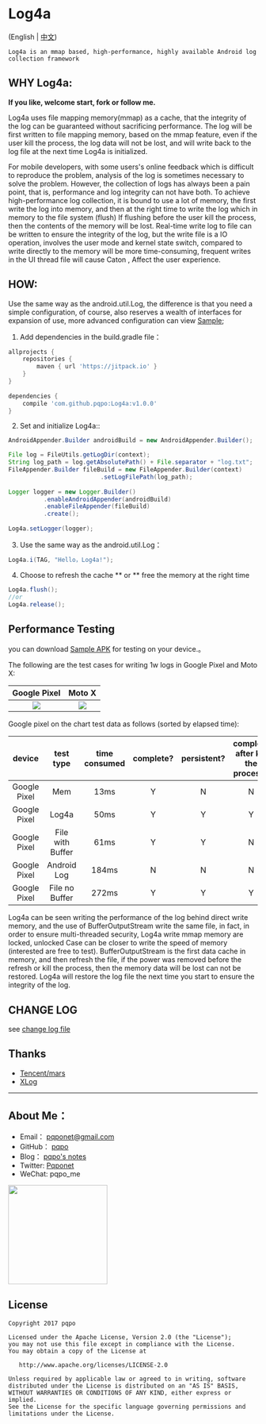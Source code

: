 # Log4a

(English | [中文](README_CN.md))

    Log4a is an mmap based, high-performance, highly available Android log collection framework

## WHY Log4a:

**If you like, welcome start, fork or follow me.**

Log4a uses file mapping memory(mmap) as a cache, that the integrity of the log can be guaranteed without sacrificing performance.
The log will be first written to file mapping memory, based on the mmap feature, even if the user kill the process, 
the log data will not be lost, and will write back to the log file at the next time Log4a is initialized.

For mobile developers, with some users's online feedback which is difficult to reproduce the problem, analysis of the log is sometimes necessary to solve the problem.
However, the collection of logs has always been a pain point, that is, performance and log integrity can not have both.
To achieve high-performance log collection, it is bound to use a lot of memory, the first write the log into memory, 
and then at the right time to write the log which in memory to the file system (flush)
If flushing before the user kill the process, then the contents of the memory will be lost.
Real-time write log to file can be written to ensure the integrity of the log, but the write file is a IO operation, 
involves the user mode and kernel state switch, compared to write directly to the memory will be more time-consuming, 
frequent writes in the UI thread file will cause Caton , Affect the user experience.

## HOW:

Use the same way as the android.util.Log, the difference is that you need a simple configuration, 
of course, also reserves a wealth of interfaces for expansion of use, 
more advanced configuration can view [Sample](https://github.com/pqpo/Log4a/blob/7d92dc4ad244c8af80d0c5ce6e02d7bff53277b8/app/src/main/java/me/pqpo/log4a/LogInit.java#L23);

1. Add dependencies in the build.gradle file：
```groovy
allprojects {
	repositories {
		maven { url 'https://jitpack.io' }
	}
}
	
dependencies {
    compile 'com.github.pqpo:Log4a:v1.0.0'
}
```

2. Set and initialize Log4a::
```java
AndroidAppender.Builder androidBuild = new AndroidAppender.Builder();

File log = FileUtils.getLogDir(context);
String log_path = log.getAbsolutePath() + File.separator + "log.txt";
FileAppender.Builder fileBuild = new FileAppender.Builder(context)
                          .setLogFilePath(log_path);
                          
Logger logger = new Logger.Builder()
          .enableAndroidAppender(androidBuild)
          .enableFileAppender(fileBuild)
          .create();
          
Log4a.setLogger(logger);
```

3. Use the same way as the android.util.Log：
```java
Log4a.i(TAG, "Hello，Log4a!");
```

4. Choose to refresh the cache ** or ** free the memory at the right time 
```java
Log4a.flush();
//or
Log4a.release();
```

## Performance Testing

you can download [Sample APK](art/log4a_sample_v1.0.0.apk) for testing on your device.。

The following are the test cases for writing 1w logs in Google Pixel and Moto X:

|Google Pixel|Moto X|
|:---:|:---:|
|![](art/pixel1.jpg)|![](art/motox1.jpg)|

Google pixel on the chart test data as follows (sorted by elapsed time):

|device|test type|time consumed|complete?|persistent?|complete after kill the process?|
|:---:|:---:|:---:|:---:|:---:|:---:|
|Google Pixel|Mem|13ms|Y|N|N|
|Google Pixel|Log4a|50ms|Y|Y|Y|
|Google Pixel|File with Buffer|61ms|Y|Y|N|
|Google Pixel|Android Log|184ms|N|N|N|
|Google Pixel|File no Buffer|272ms|Y|Y|Y|

Log4a can be seen writing the performance of the log behind direct write memory, 
and the use of BufferOutputStream write the same file, in fact, in order to ensure multi-threaded security, 
Log4a write mmap memory are locked, unlocked Case can be closer to write the speed of memory (interested are free to test).
BufferOutputStream is the first data cache in memory, and then refresh the file, 
if the power was removed before the refresh or kill the process, 
then the memory data will be lost can not be restored. Log4a will restore the log file the next time you start to ensure the integrity of the log.

## CHANGE LOG

see [change log file](CHAGELOG.md)

## Thanks

- [Tencent/mars](https://github.com/Tencent/mars)
- [XLog](https://github.com/elvishew/xLog)

---

## About Me：

- Email：    pqponet@gmail.com
- GitHub：  [pqpo](https://github.com/pqpo)
- Blog：    [pqpo's notes](https://pqpo.me)
- Twitter: [Pqponet](https://twitter.com/Pqponet)
- WeChat: pqpo_me

<img src="art/qrcode_for_gh.jpg" width="200">

## License

    Copyright 2017 pqpo
    
    Licensed under the Apache License, Version 2.0 (the "License");
    you may not use this file except in compliance with the License.
    You may obtain a copy of the License at
    
       http://www.apache.org/licenses/LICENSE-2.0
    
    Unless required by applicable law or agreed to in writing, software
    distributed under the License is distributed on an "AS IS" BASIS,
    WITHOUT WARRANTIES OR CONDITIONS OF ANY KIND, either express or implied.
    See the License for the specific language governing permissions and
    limitations under the License.

